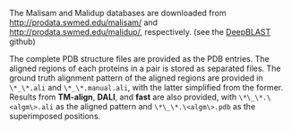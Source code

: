 The Malisam and Malidup databases are downloaded from http://prodata.swmed.edu/malisam/ and http://prodata.swmed.edu/malidup/, respectively. (see the [DeepBLAST](https://github.com/flatironinstitute/deepblast) github)

The complete PDB structure files are provided as the PDB entries. The aligned regions of each proteins in a pair is stored as separated files. The ground truth alignment pattern of the aligned regions are provided in `\*_\*.ali` and `\*_\*.manual.ali`, with the latter simplified from the former. Results from **TM-align**, **DALI**, and **fast** are also provided, with `\*\_\*.\<algm\>.ali` as the aligned pattern and `\*\_\*.\<algm\>.pdb` as the superimposed positions.
